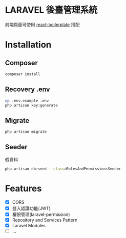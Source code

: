 # LARAVEL 後臺管理系統

前端頁面可使用 [react-boilerplate](https://github.com/fantasy9830/react-boilerplate) 搭配

# Installation
## Composer
```bash
composer install
```

## Recovery .env
```bash
cp .env.example .env
php artisan key:generate
```

## Migrate
```bash
php artisan migrate
```

## Seeder
假資料
```bash
php artisan db:seed --class=RolesAndPermissionsSeeder
```

# Features

* [x] CORS
* [x] 登入認證功能(JWT)
* [x] 權限管理(laravel-permission)
* [x] Repository and Services Pattern
* [x] Laravel Modules
* [ ] ...

